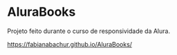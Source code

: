 # AluraBooks
Projeto feito durante o curso de responsividade da Alura.

https://fabianabachur.github.io/AluraBooks/
